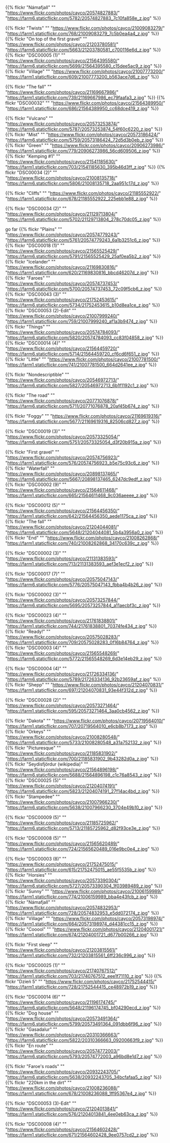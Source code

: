 {{% flickr "Námafjall"
           ""
           "https://www.flickr.com/photos/cayco/20574827883/"
           "https://farm6.staticflickr.com/5782/20574827883_7c10fa858e_z.jpg" %}}

{{% flickr "Twists"
           ""
           "https://www.flickr.com/photos/cayco/21009083279/"
           "https://farm1.staticflickr.com/768/21009083279_7c5b0ea4a4_z.jpg" %}}
{{% flickr "On top of the first gravel"
           ""
           "https://www.flickr.com/photos/cayco/21203780581/"
           "https://farm6.staticflickr.com/5663/21203780581_c700116e6d_z.jpg" %}}
{{% flickr "DSC00005 (1)"
           ""
           "https://www.flickr.com/photos/cayco/21564395580/"
           "https://farm6.staticflickr.com/5699/21564395580_c15dee5ac9_z.jpg" %}}
{{% flickr "Village"
           ""
           "https://www.flickr.com/photos/cayco/21007773200/"
           "https://farm1.staticflickr.com/609/21007773200_b563ace7d6_z.jpg" %}}

{{% flickr "The fall"
           ""
           "https://www.flickr.com/photos/cayco/21169667986/"
           "https://farm1.staticflickr.com/739/21169667986_ec79faafa3_z.jpg" %}}
{{% flickr "DSC00032"
           ""
           "https://www.flickr.com/photos/cayco/21564389950/"
           "https://farm1.staticflickr.com/686/21564389950_cc68dce419_z.jpg" %}}

{{% flickr "Vulcano"
           ""
           "https://www.flickr.com/photos/cayco/20573253874/"
           "https://farm6.staticflickr.com/5787/20573253874_54f60c6220_z.jpg" %}}
{{% flickr "Mist"
           ""
           "https://www.flickr.com/photos/cayco/20573186424/"
           "https://farm6.staticflickr.com/5759/20573186424_72d5d3b0eb_z.jpg" %}}
{{% flickr "Green"
           ""
           "https://www.flickr.com/photos/cayco/20906273986/"
           "https://farm1.staticflickr.com/779/20906273986_56cd609506_z.jpg" %}}
{{% flickr "Kemping #1"
           ""
           "https://www.flickr.com/photos/cayco/21541185630/"
           "https://farm1.staticflickr.com/703/21541185630_395b46d3ff_z.jpg" %}}
{{% flickr "DSC00034 (2)"
           ""
           "https://www.flickr.com/photos/cayco/21008135718/"
           "https://farm6.staticflickr.com/5806/21008135718_2aa951c17d_z.jpg" %}}


{{% flickr "Cliffs"
           ""
           "https://www.flickr.com/photos/cayco/21185552922/"
           "https://farm1.staticflickr.com/678/21185552922_225ebb1e88_z.jpg" %}}

{{% flickr "DSC00034 (2)"
           ""
           "https://www.flickr.com/photos/cayco/21129713804/"
           "https://farm6.staticflickr.com/5702/21129713804_278c70dc05_z.jpg" %}}

go far
{{% flickr "Plains"
           ""
           "https://www.flickr.com/photos/cayco/20574779243/"
           "https://farm6.staticflickr.com/5761/20574779243_6a1b3251c6_z.jpg" %}}
{{% flickr "DSC00018 (1)"
           ""
           "https://www.flickr.com/photos/cayco/21565525429/"
           "https://farm6.staticflickr.com/5791/21565525429_25af0ea5b2_z.jpg" %}}
{{% flickr "Icelander"
           ""
           "https://www.flickr.com/photos/cayco/21169830816/"
           "https://farm1.staticflickr.com/620/21169830816_bbcd46207d_z.jpg" %}}
{{% flickr "Faroes"
           ""
           "https://www.flickr.com/photos/cayco/20574737453/"
           "https://farm6.staticflickr.com/5700/20574737453_72c09f5cb6_z.jpg" %}}
{{% flickr "DSC00043 (3)"
           ""
           "https://www.flickr.com/photos/cayco/21752453615/"
           "https://farm6.staticflickr.com/5734/21752453615_b10d8ea1ce_z.jpg" %}}
{{% flickr "DSC00053 (2)-Edit"
           ""
           "https://www.flickr.com/photos/cayco/21007999240/"
           "https://farm1.staticflickr.com/759/21007999240_af1a3b9474_z.jpg" %}}
{{% flickr "Things"
           ""
           "https://www.flickr.com/photos/cayco/20574784093/"
           "https://farm6.staticflickr.com/5820/20574784093_cc83f04858_z.jpg" %}}
{{% flickr "DSC00014 (4)"
           ""
           "https://www.flickr.com/photos/cayco/21564459720/"
           "https://farm6.staticflickr.com/5714/21564459720_cf6cd6f651_z.jpg" %}}
{{% flickr "Little"
           ""
           "https://www.flickr.com/photos/cayco/21007781500/"
           "https://farm1.staticflickr.com/741/21007781500_664d2641ee_z.jpg" %}}


{{% flickr "Nondescriptible"
           ""
           "https://www.flickr.com/photos/cayco/20546972713/"
           "https://farm6.staticflickr.com/5827/20546972713_6b1f1192c1_z.jpg" %}}



{{% flickr "The road"
           ""
           "https://www.flickr.com/photos/cayco/20771076878/"
           "https://farm6.staticflickr.com/5711/20771076878_20af45b674_z.jpg" %}}

{{% flickr "Foggy"
           ""
           "https://www.flickr.com/photos/cayco/21169619316/"
           "https://farm6.staticflickr.com/5677/21169619316_82506cd827_z.jpg" %}}


{{% flickr "DSC00019 (3)"
           ""
           "https://www.flickr.com/photos/cayco/20573325054/"
           "https://farm6.staticflickr.com/5751/20573325054_d3f20b915a_z.jpg" %}}


{{% flickr "First gravel"
           ""
           "https://www.flickr.com/photos/cayco/20574756923/"
           "https://farm1.staticflickr.com/576/20574756923_b5e75c93c6_z.jpg" %}}
{{% flickr "Waterfall"
           ""
           "https://www.flickr.com/photos/cayco/20898137465/"
           "https://farm6.staticflickr.com/5667/20898137465_6247dc9edf_z.jpg" %}}
{{% flickr "DSC00002 (9)"
           ""
           "https://www.flickr.com/photos/cayco/21564611468/"
           "https://farm1.staticflickr.com/665/21564611468_9c036aeeee_z.jpg" %}}



{{% flickr "DSC00012 (5)"
           ""
           "https://www.flickr.com/photos/cayco/21564456350/"
           "https://farm1.staticflickr.com/642/21564456350_aede1175ca_z.jpg" %}}
{{% flickr "The fall"
           ""
           "https://www.flickr.com/photos/cayco/21204044081/"
           "https://farm6.staticflickr.com/5648/21204044081_5b4a3956a0_z.jpg" %}}
{{% flickr "End"
           ""
           "https://www.flickr.com/photos/cayco/21008262868/"
           "https://farm1.staticflickr.com/740/21008262868_34170c639c_z.jpg" %}}

{{% flickr "DSC00002 (3)"
           ""
           "https://www.flickr.com/photos/cayco/21131383593/"
           "https://farm1.staticflickr.com/713/21131383593_aef3e1ecf2_z.jpg" %}}



{{% flickr "DSC00017 (7)"
           ""
           "https://www.flickr.com/photos/cayco/20575047143/"
           "https://farm6.staticflickr.com/5776/20575047143_fbba4b4b26_z.jpg" %}}




{{% flickr "DSC00002 (3)"
           ""
           "https://www.flickr.com/photos/cayco/20573257844/"
           "https://farm6.staticflickr.com/5695/20573257844_a11aecbf3c_z.jpg" %}}


{{% flickr "DSC00023 (4)"
           ""
           "https://www.flickr.com/photos/cayco/21761838801/"
           "https://farm1.staticflickr.com/744/21761838801_70374fe434_z.jpg" %}}
{{% flickr "Ready!"
           ""
           "https://www.flickr.com/photos/cayco/20575028283/"
           "https://farm1.staticflickr.com/709/20575028283_0f16b84764_z.jpg" %}}
{{% flickr "DSC00003 (4)"
           ""
           "https://www.flickr.com/photos/cayco/21565548269/"
           "https://farm6.staticflickr.com/5772/21565548269_6d3e14eb29_z.jpg" %}}


{{% flickr "DSC00004 (4)"
           ""
           "https://www.flickr.com/photos/cayco/21726334136/"
           "https://farm6.staticflickr.com/5789/21726334136_92b23659af_z.jpg" %}}
{{% flickr "Shepp"
           ""
           "https://www.flickr.com/photos/cayco/21204070831/"
           "https://farm1.staticflickr.com/697/21204070831_93e44f312d_z.jpg" %}}



{{% flickr "DSC00028 (2)"
           ""
           "https://www.flickr.com/photos/cayco/20573271464/"
           "https://farm1.staticflickr.com/595/20573271464_3aa0cb4562_z.jpg" %}}



{{% flickr "Dakota"
           ""
           "https://www.flickr.com/photos/cayco/20719564010/"
           "https://farm1.staticflickr.com/707/20719564010_e6cb8b7173_z.jpg" %}}
{{% flickr "Orkeys"
           ""
           "https://www.flickr.com/photos/cayco/21008280548/"
           "https://farm6.staticflickr.com/5733/21008280548_a31a752132_z.jpg" %}}
{{% flickr "Picturesque"
           ""
           "https://www.flickr.com/photos/cayco/21185831902/"
           "https://farm1.staticflickr.com/700/21185831902_9b43282d0a_z.jpg" %}}
{{% flickr "Seydisfjördur (wikipedia)"
           ""
           "https://www.flickr.com/photos/cayco/21564896198/"
           "https://farm6.staticflickr.com/5688/21564896198_c1c76a8543_z.jpg" %}}
{{% flickr "DSC00025 (5)"
           ""
           "https://www.flickr.com/photos/cayco/21204074191/"
           "https://farm6.staticflickr.com/5823/21204074191_27f14ac4bd_z.jpg" %}}
{{% flickr "Stampedee"
           ""
           "https://www.flickr.com/photos/cayco/21007966230/"
           "https://farm6.staticflickr.com/5638/21007966230_3704e49b10_z.jpg" %}}

{{% flickr "DSC00009 (5)"
           ""
           "https://www.flickr.com/photos/cayco/21185725962/"
           "https://farm6.staticflickr.com/5713/21185725962_d82f93ce3e_z.jpg" %}}

{{% flickr "DSC00008 (5)"
           ""
           "https://www.flickr.com/photos/cayco/21565620489/"
           "https://farm1.staticflickr.com/724/21565620489_016e9bc0e4_z.jpg" %}}

{{% flickr "DSC00003 (8)"
           ""
           "https://www.flickr.com/photos/cayco/21752475015/"
           "https://farm1.staticflickr.com/615/21752475015_ae55f5535b_z.jpg" %}}
{{% flickr "Horsies"
           ""
           "https://www.flickr.com/photos/cayco/20573390304/"
           "https://farm6.staticflickr.com/5727/20573390304_1f03989489_z.jpg" %}}
{{% flickr "Sunny"
           ""
           "https://www.flickr.com/photos/cayco/21006159989/"
           "https://farm1.staticflickr.com/774/21006159989_bba4e43fcb_z.jpg" %}}
{{% flickr "Námafjall"
           ""
           "https://www.flickr.com/photos/cayco/20574832953/"
           "https://farm1.staticflickr.com/728/20574832953_e5dd072174_z.jpg" %}}
{{% flickr "Village"
           ""
           "https://www.flickr.com/photos/cayco/20573198974/"
           "https://farm1.staticflickr.com/664/20573198974_d44381cc15_z.jpg" %}}
{{% flickr "Cooool"
           ""
           "https://www.flickr.com/photos/cayco/21204001721/"
           "https://farm1.staticflickr.com/674/21204001721_d677b00266_z.jpg" %}}


{{% flickr "First sleep"
           ""
           "https://www.flickr.com/photos/cayco/21203815561/"
           "https://farm1.staticflickr.com/732/21203815561_6ff236c996_z.jpg" %}}


{{% flickr "DSC00025 (1)"
           ""
           "https://www.flickr.com/photos/cayco/21740767512/"
           "https://farm1.staticflickr.com/703/21740767512_eee1f71110_z.jpg" %}}
{{% flickr "Dzień 5"
           ""
           "https://www.flickr.com/photos/cayco/21752544415/"
           "https://farm1.staticflickr.com/728/21752544415_ce48972b19_z.jpg" %}}

{{% flickr "DSC00014 (6)"
           ""
           "https://www.flickr.com/photos/cayco/21196174745/"
           "https://farm6.staticflickr.com/5648/21196174745_bf04290ecd_z.jpg" %}}
{{% flickr "Dog house"
           ""
           "https://www.flickr.com/photos/cayco/20573491364/"
           "https://farm6.staticflickr.com/5799/20573491364_091dbb6f96_z.jpg" %}}
{{% flickr "Gasadalur"
           ""
           "https://www.flickr.com/photos/cayco/20310366663/"
           "https://farm6.staticflickr.com/5822/20310366663_09200663f9_z.jpg" %}}
{{% flickr "En route"
           ""
           "https://www.flickr.com/photos/cayco/20574772003/"
           "https://farm6.staticflickr.com/5793/20574772003_a96bd8e1d7_z.jpg" %}}

{{% flickr "Faroe's roads"
           ""
           "https://www.flickr.com/photos/cayco/20932243705/"
           "https://farm6.staticflickr.com/5638/20932243705_34bcfafaa5_z.jpg" %}}
{{% flickr "220km in the dirt"
           ""
           "https://www.flickr.com/photos/cayco/21008236088/"
           "https://farm1.staticflickr.com/678/21008236088_1ff95367e4_z.jpg" %}}

{{% flickr "DSC00053 (3)-Edit"
           ""
           "https://www.flickr.com/photos/cayco/21204013841/"
           "https://farm1.staticflickr.com/576/21204013841_4ee0eb63ca_z.jpg" %}}


    


{{% flickr "DSC00008 (4)"
           ""
           "https://www.flickr.com/photos/cayco/21564602428/"
           "https://farm1.staticflickr.com/671/21564602428_9ee0757cd2_z.jpg" %}}
